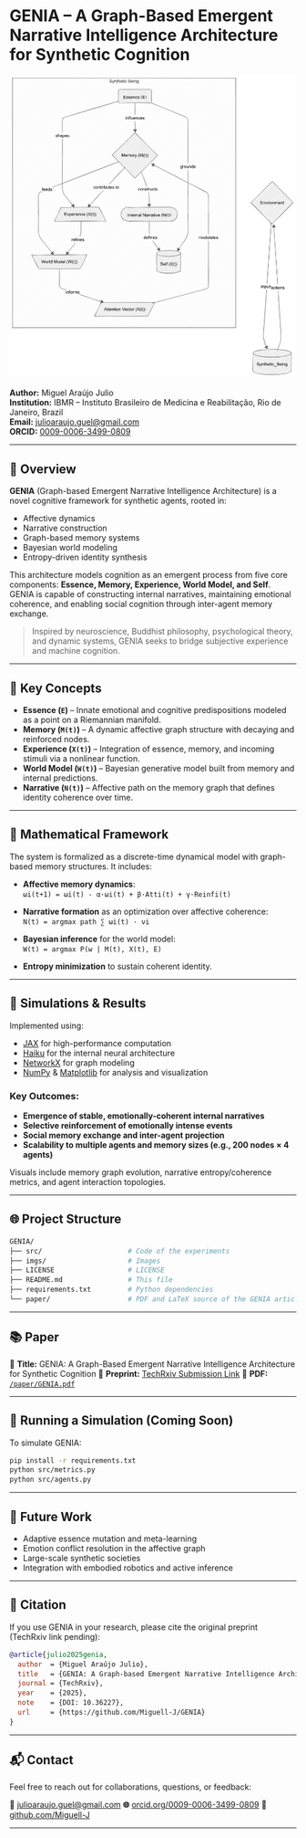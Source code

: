# GENIA – A Graph-Based Emergent Narrative Intelligence Architecture for Synthetic Cognition

![image](imgs/mermaid.png "flowchart")

**Author:** Miguel Araújo Julio  
**Institution:** IBMR – Instituto Brasileiro de Medicina e Reabilitação, Rio de Janeiro, Brazil  
**Email:** julioaraujo.guel@gmail.com  
**ORCID:** [0009-0006-3499-0809](https://orcid.org/0009-0006-3499-0809)  

---

## 🧠 Overview

**GENIA** (Graph-based Emergent Narrative Intelligence Architecture) is a novel cognitive framework for synthetic agents, rooted in:

- Affective dynamics  
- Narrative construction  
- Graph-based memory systems  
- Bayesian world modeling  
- Entropy-driven identity synthesis

This architecture models cognition as an emergent process from five core components: **Essence, Memory, Experience, World Model, and Self**. GENIA is capable of constructing internal narratives, maintaining emotional coherence, and enabling social cognition through inter-agent memory exchange.

> Inspired by neuroscience, Buddhist philosophy, psychological theory, and dynamic systems, GENIA seeks to bridge subjective experience and machine cognition.

---

## 🧬 Key Concepts

- **Essence (`E`)** – Innate emotional and cognitive predispositions modeled as a point on a Riemannian manifold.
- **Memory (`M(t)`)** – A dynamic affective graph structure with decaying and reinforced nodes.
- **Experience (`X(t)`)** – Integration of essence, memory, and incoming stimuli via a nonlinear function.
- **World Model (`W(t)`)** – Bayesian generative model built from memory and internal predictions.
- **Narrative (`N(t)`)** – Affective path on the memory graph that defines identity coherence over time.

---

## 📐 Mathematical Framework

The system is formalized as a discrete-time dynamical model with graph-based memory structures. It includes:

- **Affective memory dynamics**:  
  `ωi(t+1) = ωi(t) - α·ωi(t) + β·Atti(t) + γ·Reinfi(t)`

- **Narrative formation** as an optimization over affective coherence:  
  `N(t) = argmax path ∑ ωi(t) · νi`

- **Bayesian inference** for the world model:  
  `W(t) = argmax P(w | M(t), X(t), E)`

- **Entropy minimization** to sustain coherent identity.

---

## 🧪 Simulations & Results

Implemented using:

- [JAX](https://github.com/google/jax) for high-performance computation
- [Haiku](https://github.com/deepmind/dm-haiku) for the internal neural architecture
- [NetworkX](https://networkx.org/) for graph modeling
- [NumPy](https://numpy.org/) & [Matplotlib](https://matplotlib.org/) for analysis and visualization

### Key Outcomes:

- **Emergence of stable, emotionally-coherent internal narratives**
- **Selective reinforcement of emotionally intense events**
- **Social memory exchange and inter-agent projection**
- **Scalability to multiple agents and memory sizes (e.g., 200 nodes × 4 agents)**

Visuals include memory graph evolution, narrative entropy/coherence metrics, and agent interaction topologies.

---

## 🌐 Project Structure

```bash
GENIA/
├── src/                     # Code of the experiments
├── imgs/                    # Images                   
├── LICENSE                  # LICENSE
├── README.md                # This file
├── requirements.txt         # Python dependencies
└── paper/                   # PDF and LaTeX source of the GENIA article
````

---

## 📚 Paper

📄 **Title:** GENIA: A Graph-Based Emergent Narrative Intelligence Architecture for Synthetic Cognition
📌 **Preprint:** [TechRxiv Submission Link](https://doi.org/10.36227/techrxiv.174953052.27000512/v1)
📁 **PDF:** [`/paper/GENIA.pdf`](./paper/GENIA.pdf)

---

## 🚀 Running a Simulation (Coming Soon)

To simulate GENIA:

```bash
pip install -r requirements.txt
python src/metrics.py
python src/agents.py
```

---

## 📌 Future Work

* Adaptive essence mutation and meta-learning
* Emotion conflict resolution in the affective graph
* Large-scale synthetic societies
* Integration with embodied robotics and active inference

---

## 🤝 Citation

If you use GENIA in your research, please cite the original preprint (TechRxiv link pending):

```bibtex
@article{julio2025genia,
  author  = {Miguel Araújo Julio},
  title   = {GENIA: A Graph-based Emergent Narrative Intelligence Architecture for Synthetic Cognition},
  journal = {TechRxiv},
  year    = {2025},
  note    = {DOI: 10.36227},
  url     = {https://github.com/Miguell-J/GENIA}
}
```

---

## 📬 Contact

Feel free to reach out for collaborations, questions, or feedback:

**📧** [julioaraujo.guel@gmail.com](mailto:julioaraujo.guel@gmail.com)
**🌐** [orcid.org/0009-0006-3499-0809](https://orcid.org/0009-0006-3499-0809)
**🐙** [github.com/Miguell-J](https://github.com/Miguell-J)

---
